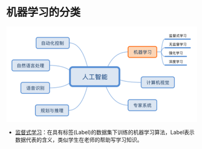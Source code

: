 # 机器学习的分类
![](resources/machine_learning.svg)

- [监督式学习](./SupervisedLearning/README.md)：在具有标签(Label)的数据集下训练的机器学习算法，Label表示数据代表的含义，类似学生在老师的帮助写学习知识。